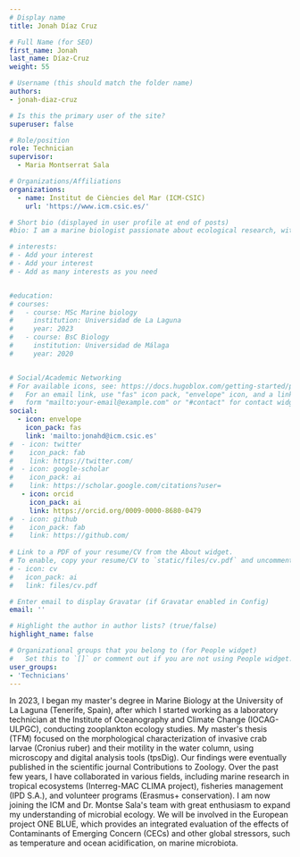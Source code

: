 ```yaml
---
# Display name
title: Jonah Díaz Cruz

# Full Name (for SEO)
first_name: Jonah
last_name: Díaz-Cruz
weight: 55

# Username (this should match the folder name)
authors:
- jonah-diaz-cruz

# Is this the primary user of the site?
superuser: false

# Role/position
role: Technician
supervisor: 
  - Maria Montserrat Sala

# Organizations/Affiliations
organizations:
  - name: Institut de Ciències del Mar (ICM-CSIC)
    url: 'https://www.icm.csic.es/'

# Short bio (displayed in user profile at end of posts)
#bio: I am a marine biologist passionate about ecological research, with a special focus on microbial-level studies

# interests:
# - Add your interest
# - Add your interest
# - Add as many interests as you need


#education:
# courses:
#   - course: MSc Marine biology
#     institution: Universidad de La Laguna
#     year: 2023
#   - course: BsC Biology
#     institution: Universidad de Málaga
#     year: 2020


# Social/Academic Networking
# For available icons, see: https://docs.hugoblox.com/getting-started/page-builder/#icons
#   For an email link, use "fas" icon pack, "envelope" icon, and a link in the
#   form "mailto:your-email@example.com" or "#contact" for contact widget.
social:
  - icon: envelope
    icon_pack: fas
    link: 'mailto:jonahd@icm.csic.es'
#  - icon: twitter
#    icon_pack: fab
#    link: https://twitter.com/
#  - icon: google-scholar
#    icon_pack: ai
#    link: https://scholar.google.com/citations?user=
   - icon: orcid
     icon_pack: ai
     link: https://orcid.org/0009-0000-8680-0479
#  - icon: github
#    icon_pack: fab
#    link: https://github.com/
    
# Link to a PDF of your resume/CV from the About widget.
# To enable, copy your resume/CV to `static/files/cv.pdf` and uncomment the lines below.
# - icon: cv
#   icon_pack: ai
#   link: files/cv.pdf

# Enter email to display Gravatar (if Gravatar enabled in Config)
email: ''

# Highlight the author in author lists? (true/false)
highlight_name: false

# Organizational groups that you belong to (for People widget)
#   Set this to `[]` or comment out if you are not using People widget.
user_groups:
- 'Technicians'
---
```

In 2023, I began my master's degree in Marine Biology at the University of La Laguna (Tenerife, Spain), after which I started working as a laboratory technician at the Institute of Oceanography and Climate Change (IOCAG-ULPGC), conducting zooplankton ecology studies. My master's thesis (TFM) focused on the morphological characterization of invasive crab larvae (Cronius ruber) and their motility in the water column, using microscopy and digital analysis tools (tpsDig). Our findings were eventually published in the scientific journal Contributions to Zoology. Over the past few years, I have collaborated in various fields, including marine research in tropical ecosystems (Interreg-MAC CLIMA project), fisheries management (IPD S.A.), and volunteer programs (Erasmus+ conservation).
I am now joining the ICM and Dr. Montse Sala's team with great enthusiasm to expand my understanding of microbial ecology. We will be involved in the European project ONE BLUE, which provides an integrated evaluation of the effects of Contaminants of Emerging Concern (CECs) and other global stressors, such as temperature and ocean acidification, on marine microbiota.
